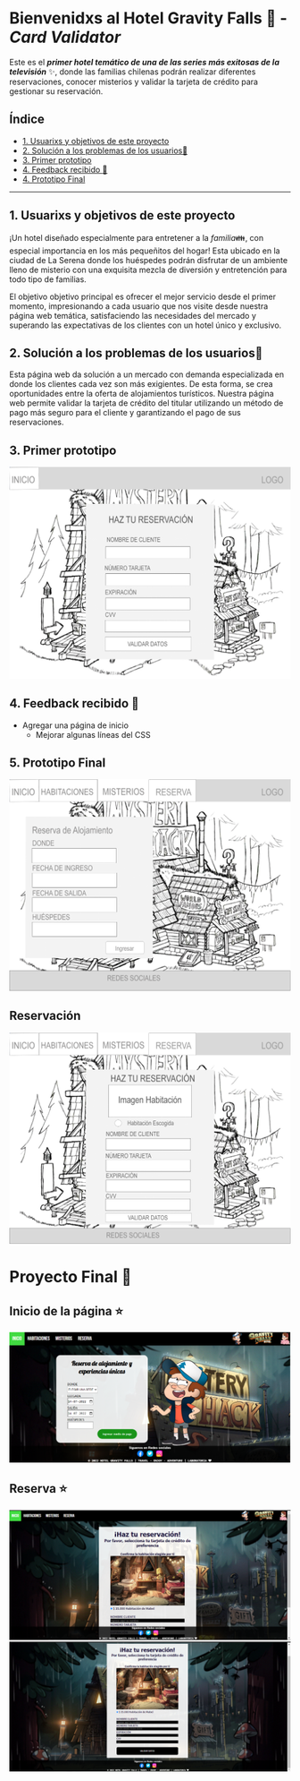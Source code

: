 <!--Debe contener lo siguiente:
* Un título con el nombre de tu proyecto.
* Un resumen de 1 o 2 líneas de qué se trata tu proyecto.
* La imagen final de tu proyecto.
* Investigación UX:
  1. Explicar quiénes son los usuarios y los objetivos en relación con el
    producto.
  2. Explicar cómo el producto soluciona los problemas/necesidades de dichos
    usuarios.
  3. Luego colocarás la foto de tu primer prototipo en papel.
  4. Agregar un resumen del feedback recibido indicando las mejoras a realizar.
  5. Imagen del prototipo final. -->
  
# Bienvenidxs al Hotel Gravity Falls :evergreen_tree:  - *Card Validator*
Este es el ***primer hotel temático de una de las series más exitosas de la televisión*** :sparkles:, donde las familias chilenas podrán realizar diferentes reservaciones, conocer misterios y validar la tarjeta de crédito para gestionar su reservación.
## Índice
* [1. Usuarixs y objetivos de este proyecto](#1-usuarixs-proyecto)
* [2. Solución a los problemas de los usuarios:ok_person:](#2-solucion-usuarios)
* [3. Primer prototipo ](#3-primer-prototipo)
* [4. Feedback recibido :revolving_hearts: ](#4-feedback)
* [4. Prototipo Final ](#5-prototipo-final)

***
## 1. Usuarixs y objetivos de este proyecto
¡Un hotel diseñado especialmente para entretener a la *familia*:family:, con especial importancia en los más pequeñitos del hogar! Esta ubicado en la ciudad de La Serena donde los huéspedes podrán disfrutar de un ambiente lleno de misterio con una exquisita mezcla de diversión y entretención para todo tipo de familias. 

El objetivo objetivo principal es ofrecer el mejor servicio desde el primer momento, impresionando a cada usuario que nos visite desde nuestra página web temática, satisfaciendo las necesidades del mercado y superando las expectativas de los clientes con un hotel único y exclusivo.

## 2. Solución a los problemas de los usuarios:ok_person:
Esta página web da solución a un mercado con demanda especializada en donde los clientes cada vez son más exigientes. De esta forma, se crea oportunidades entre la oferta de alojamientos turísticos. Nuestra página web permite validar la tarjeta de crédito del titular utilizando un método de pago más seguro para el cliente y garantizando el pago de sus reservaciones.
 
## 3. Primer prototipo  
![](src/prototype/preprototipo1.png)
## 4. Feedback recibido :revolving_hearts:
* Agregar una página de inicio
  * Mejorar algunas líneas del CSS

## 5. Prototipo Final
![](src/prototype/Prototipo1.png)
## Reservación
![](src/prototype/Prototipo2.png)

# Proyecto Final :exploding_head:
## Inicio de la página :star:		
![](src/prototype/InicioHGF.png)

## Reserva :star:	
![](src/prototype/Reserva1.png)
![](src/prototype/Reserva2.png)

